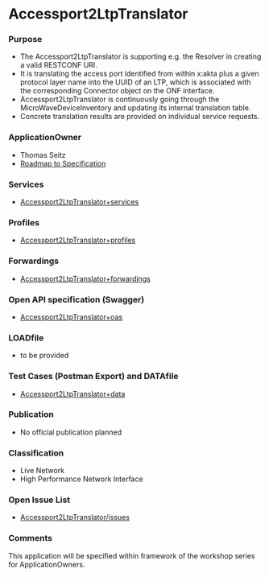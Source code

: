 # Accessport2LtpTranslator

### Purpose
- The Accessport2LtpTranslator is supporting e.g. the Resolver in creating a valid RESTCONF URI. 
- It is translating the access port identified from within x:akta plus a given protocol layer name into the UUID of an LTP, which is associated with the corresponding Connector object on the ONF interface. 
- Accessport2LtpTranslator is continuously going through the MicroWaveDeviceInventory and updating its internal translation table. 
- Concrete translation results are provided on individual service requests.

### ApplicationOwner
- Thomas Seitz
- [Roadmap to Specification](../../issues/1)

### Services
- [Accessport2LtpTranslator+services](./Accessport2LtpTranslator+services.yaml)

### Profiles
- [Accessport2LtpTranslator+profiles](./Accessport2LtpTranslator+profiles.yaml)

### Forwardings
- [Accessport2LtpTranslator+forwardings](./Accessport2LtpTranslator+forwardings.yaml)

### Open API specification (Swagger)
- [Accessport2LtpTranslator+oas](./Accessport2LtpTranslator+oas.yaml)

### LOADfile
- to be provided

### Test Cases (Postman Export) and DATAfile
- [Accessport2LtpTranslator+data](./Accessport2LtpTranslator+data.json)

### Publication
- No official publication planned

### Classification
- Live Network
- High Performance Network Interface

### Open Issue List
- [Accessport2LtpTranslator/issues](../../issues)

### Comments
This application will be specified within framework of the workshop series for ApplicationOwners.
